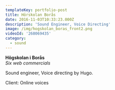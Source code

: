 ```yaml
---
templateKey: portfolio-post
title: Hörskolan Borås
date: 2016-11-03T10:33:23.000Z
description: 'Sound Engineer, Voice Directing'
image: /img/hogskolan_boras_front2.png
videoId: '268069435'
category:
  - sound
---
```

**Högskolan i Borås** \
_Six web commercials_

Sound engineer, Voice directing by Hugo.

Client: Online voices
